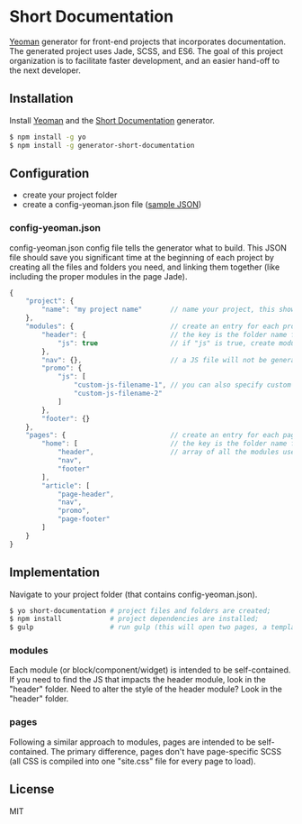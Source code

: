 # Short Documentation

[Yeoman](http://yeoman.io) generator for front-end projects that incorporates documentation. The generated project uses Jade, SCSS, and ES6. The goal of this project organization is to facilitate faster development, and an easier hand-off to the next developer.

## Installation

Install [Yeoman](http://yeoman.io) and the [Short Documentation](https://github.com/Longfilename/ShortDocumentation) generator.

```bash
$ npm install -g yo
$ npm install -g generator-short-documentation
```

## Configuration

* create your project folder
* create a config-yeoman.json file ([sample JSON](./sample-config-yeoman.json))

### config-yeoman.json

config-yeoman.json config file tells the generator what to build. This JSON file should save you significant time at the beginning of each project by creating all the files and folders you need, and linking them together (like including the proper modules in the page Jade).

```javascript
{
    "project": {
        "name": "my project name"       // name your project, this shows up in the readme;
    },
    "modules": {                        // create an entry for each project module;
        "header": {                     // the key is the folder name for this module;
            "js": true                  // if "js" is true, create module.js for this module;
        },
        "nav": {},                      // a JS file will not be generated for this module;
        "promo": {
            "js": [
                "custom-js-filename-1", // you can also specify custom names for your JavaScript files;
                "custom-js-filename-2"
            ]
        },
        "footer": {}
    },
    "pages": {                          // create an entry for each page in this project;
        "home": [                       // the key is the folder name for this page;
            "header",                   // array of all the modules used in this page;
            "nav",
            "footer"
        ],
        "article": [
            "page-header",
            "nav",
            "promo",
            "page-footer"
        ]
    }
}
```

## Implementation

Navigate to your project folder (that contains config-yeoman.json).

```bash
$ yo short-documentation # project files and folders are created;
$ npm install            # project dependencies are installed;
$ gulp                   # run gulp (this will open two pages, a templates index, and the documentation);
```

### modules

Each module (or block/component/widget) is intended to be self-contained. If you need to find the JS that impacts the header module, look in the "header" folder. Need to alter the style of the header module? Look in the "header" folder.

### pages

Following a similar approach to modules, pages are intended to be self-contained. The primary difference, pages don't have page-specific SCSS (all CSS is compiled into one "site.css" file for every page to load).

## License

MIT
